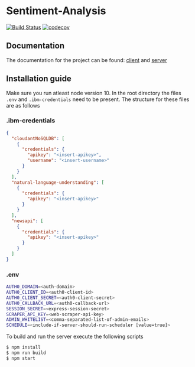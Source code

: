 # Sentiment-Analysis
[![Build Status](https://travis-ci.org/andham97/Sentiment-Analysis.svg?branch=master)](https://travis-ci.org/andham97/Sentiment-Analysis)
[![codecov](https://codecov.io/gh/andham97/Sentiment/branch/master/graph/badge.svg)](https://codecov.io/gh/andham97/Sentiment)

## Documentation
The documentation for the project can be found: [client](https://andham97.github.io/Sentiment-Analysis/client/index.html) and [server](https://andham97.github.io/Sentiment-Analysis/server/index.html)

## Installation guide
Make sure you run atleast node version 10.
In the root directory the files `.env` and `.ibm-credentials` need to be present. The structure for these files are as follows
### .ibm-credentials
```json
{
  "cloudantNoSQLDB": [
    {
      "credentials": {
        "apikey": "<insert-apikey>",
        "username": "<insert-username>"
      }
    }
  ],
  "natural-language-understanding": [
    {
      "credentials": {
        "apikey": "<insert-apikey>"
      }
    }
  ],
  "newsapi": [
    {
      "credentials": {
        "apikey": "<insert-apikey>"
      }
    }
  ]
}
```
### .env
```bash
AUTH0_DOMAIN=<auth-domain>
AUTH0_CLIENT_ID=<auth0-client-id>
AUTH0_CLIENT_SECRET=<auth0-client-secret>
AUTH0_CALLBACK_URL=<auth0-callback-url>
SESSION_SECRET=<express-session-secret>
SCRAPER_API_KEY=<web-scraper-api-key>
ADMIN_WHITELIST=<comma-separated-list-of-admin-emails>
SCHEDULE=<include-if-server-should-run-scheduler [value=true]>
```

To build and run the server execute the following scripts
```bash
$ npm install
$ npm run build
$ npm start
```
